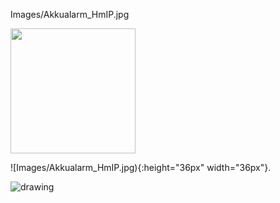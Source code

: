 Images/Akkualarm_HmIP.jpg

<img src="[Images/Akkualarm_HmIP.jpg](https://github.com/Negalein/Script_Library/blob/main/Images/Akkualarm_HmIP.jpg)" width="200">

![Images/Akkualarm_HmIP.jpg){:height="36px" width="36px"}.

![drawing](Script_Library/blob/main/Images/Akkualarm_HmIP.jpg)
